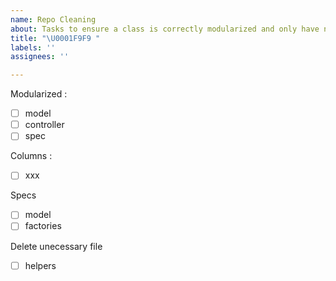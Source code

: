 ```yaml
---
name: Repo Cleaning
about: Tasks to ensure a class is correctly modularized and only have necessary files
title: "\U0001F9F9 "
labels: ''
assignees: ''

---
```


Modularized : 

- [ ] model
- [ ] controller
- [ ] spec

Columns : 

- [ ] xxx

Specs
- [ ] model
- [ ] factories

Delete unecessary file
- [ ] helpers
